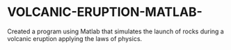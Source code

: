 # VOLCANIC-ERUPTION-MATLAB-
Created a program using Matlab that simulates the launch of rocks during a volcanic eruption applying the laws of physics.
